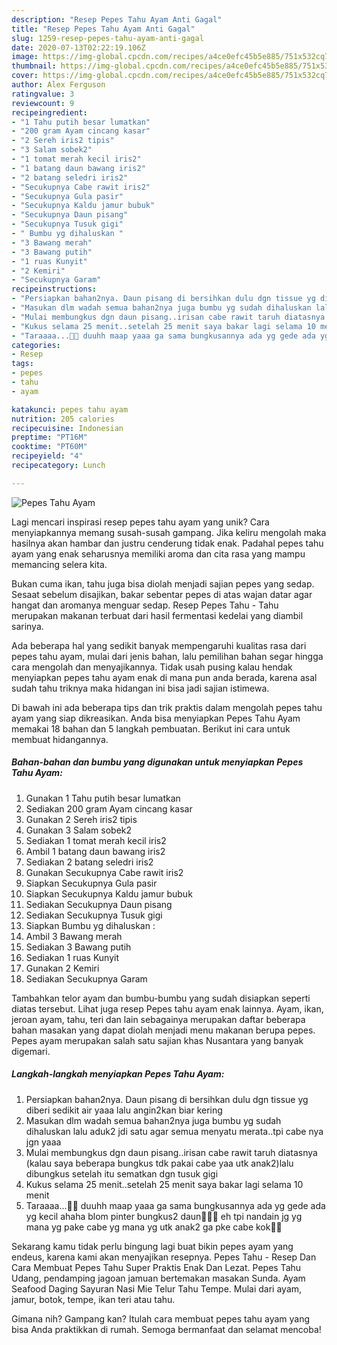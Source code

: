 ```yaml
---
description: "Resep Pepes Tahu Ayam Anti Gagal"
title: "Resep Pepes Tahu Ayam Anti Gagal"
slug: 1259-resep-pepes-tahu-ayam-anti-gagal
date: 2020-07-13T02:22:19.106Z
image: https://img-global.cpcdn.com/recipes/a4ce0efc45b5e885/751x532cq70/pepes-tahu-ayam-foto-resep-utama.jpg
thumbnail: https://img-global.cpcdn.com/recipes/a4ce0efc45b5e885/751x532cq70/pepes-tahu-ayam-foto-resep-utama.jpg
cover: https://img-global.cpcdn.com/recipes/a4ce0efc45b5e885/751x532cq70/pepes-tahu-ayam-foto-resep-utama.jpg
author: Alex Ferguson
ratingvalue: 3
reviewcount: 9
recipeingredient:
- "1 Tahu putih besar lumatkan"
- "200 gram Ayam cincang kasar"
- "2 Sereh iris2 tipis"
- "3 Salam sobek2"
- "1 tomat merah kecil iris2"
- "1 batang daun bawang iris2"
- "2 batang seledri iris2"
- "Secukupnya Cabe rawit iris2"
- "Secukupnya Gula pasir"
- "Secukupnya Kaldu jamur bubuk"
- "Secukupnya Daun pisang"
- "Secukupnya Tusuk gigi"
- " Bumbu yg dihaluskan "
- "3 Bawang merah"
- "3 Bawang putih"
- "1 ruas Kunyit"
- "2 Kemiri"
- "Secukupnya Garam"
recipeinstructions:
- "Persiapkan bahan2nya. Daun pisang di bersihkan dulu dgn tissue yg diberi sedikit air yaaa lalu angin2kan biar kering"
- "Masukan dlm wadah semua bahan2nya juga bumbu yg sudah dihaluskan lalu aduk2 jdi satu agar semua menyatu merata..tpi cabe nya jgn yaaa"
- "Mulai membungkus dgn daun pisang..irisan cabe rawit taruh diatasnya (kalau saya beberapa bungkus tdk pakai cabe yaa utk anak2)lalu dibungkus setelah itu sematkan dgn tusuk gigi"
- "Kukus selama 25 menit..setelah 25 menit saya bakar lagi selama 10 menit"
- "Taraaaa...🤤🤩 duuhh maap yaaa ga sama bungkusannya ada yg gede ada yg kecil ahaha blom pinter bungkus2 daun🤭🤪🙏 eh tpi nandain jg yg mana yg pake cabe yg mana yg utk anak2 ga pke cabe kok🤪🤭"
categories:
- Resep
tags:
- pepes
- tahu
- ayam

katakunci: pepes tahu ayam 
nutrition: 205 calories
recipecuisine: Indonesian
preptime: "PT16M"
cooktime: "PT60M"
recipeyield: "4"
recipecategory: Lunch

---
```



![Pepes Tahu Ayam](https://img-global.cpcdn.com/recipes/a4ce0efc45b5e885/751x532cq70/pepes-tahu-ayam-foto-resep-utama.jpg)

Lagi mencari inspirasi resep pepes tahu ayam yang unik? Cara menyiapkannya memang susah-susah gampang. Jika keliru mengolah maka hasilnya akan hambar dan justru cenderung tidak enak. Padahal pepes tahu ayam yang enak seharusnya memiliki aroma dan cita rasa yang mampu memancing selera kita.

Bukan cuma ikan, tahu juga bisa diolah menjadi sajian pepes yang sedap. Sesaat sebelum disajikan, bakar sebentar pepes di atas wajan datar agar hangat dan aromanya menguar sedap. Resep Pepes Tahu - Tahu merupakan makanan terbuat dari hasil fermentasi kedelai yang diambil sarinya.

Ada beberapa hal yang sedikit banyak mempengaruhi kualitas rasa dari pepes tahu ayam, mulai dari jenis bahan, lalu pemilihan bahan segar hingga cara mengolah dan menyajikannya. Tidak usah pusing kalau hendak menyiapkan pepes tahu ayam enak di mana pun anda berada, karena asal sudah tahu triknya maka hidangan ini bisa jadi sajian istimewa.


Di bawah ini ada beberapa tips dan trik praktis dalam mengolah pepes tahu ayam yang siap dikreasikan. Anda bisa menyiapkan Pepes Tahu Ayam memakai 18 bahan dan 5 langkah pembuatan. Berikut ini cara untuk membuat hidangannya.

<!--inarticleads1-->

##### Bahan-bahan dan bumbu yang digunakan untuk menyiapkan Pepes Tahu Ayam:

1. Gunakan 1 Tahu putih besar lumatkan
1. Sediakan 200 gram Ayam cincang kasar
1. Gunakan 2 Sereh iris2 tipis
1. Gunakan 3 Salam sobek2
1. Sediakan 1 tomat merah kecil iris2
1. Ambil 1 batang daun bawang iris2
1. Sediakan 2 batang seledri iris2
1. Gunakan Secukupnya Cabe rawit iris2
1. Siapkan Secukupnya Gula pasir
1. Siapkan Secukupnya Kaldu jamur bubuk
1. Sediakan Secukupnya Daun pisang
1. Sediakan Secukupnya Tusuk gigi
1. Siapkan  Bumbu yg dihaluskan :
1. Ambil 3 Bawang merah
1. Sediakan 3 Bawang putih
1. Sediakan 1 ruas Kunyit
1. Gunakan 2 Kemiri
1. Sediakan Secukupnya Garam


Tambahkan telor ayam dan bumbu-bumbu yang sudah disiapkan seperti diatas tersebut. Lihat juga resep Pepes tahu ayam enak lainnya. Ayam, ikan, jeroan ayam, tahu, teri dan lain sebagainya merupakan daftar beberapa bahan masakan yang dapat diolah menjadi menu makanan berupa pepes. Pepes ayam merupakan salah satu sajian khas Nusantara yang banyak digemari. 

<!--inarticleads2-->

##### Langkah-langkah menyiapkan Pepes Tahu Ayam:

1. Persiapkan bahan2nya. Daun pisang di bersihkan dulu dgn tissue yg diberi sedikit air yaaa lalu angin2kan biar kering
1. Masukan dlm wadah semua bahan2nya juga bumbu yg sudah dihaluskan lalu aduk2 jdi satu agar semua menyatu merata..tpi cabe nya jgn yaaa
1. Mulai membungkus dgn daun pisang..irisan cabe rawit taruh diatasnya (kalau saya beberapa bungkus tdk pakai cabe yaa utk anak2)lalu dibungkus setelah itu sematkan dgn tusuk gigi
1. Kukus selama 25 menit..setelah 25 menit saya bakar lagi selama 10 menit
1. Taraaaa...🤤🤩 duuhh maap yaaa ga sama bungkusannya ada yg gede ada yg kecil ahaha blom pinter bungkus2 daun🤭🤪🙏 eh tpi nandain jg yg mana yg pake cabe yg mana yg utk anak2 ga pke cabe kok🤪🤭


Sekarang kamu tidak perlu bingung lagi buat bikin pepes ayam yang endeus, karena kami akan menyajikan resepnya. Pepes Tahu - Resep Dan Cara Membuat Pepes Tahu Super Praktis Enak Dan Lezat. Pepes Tahu Udang, pendamping jagoan jamuan bertemakan masakan Sunda. Ayam Seafood Daging Sayuran Nasi Mie Telur Tahu Tempe. Mulai dari ayam, jamur, botok, tempe, ikan teri atau tahu. 

Gimana nih? Gampang kan? Itulah cara membuat pepes tahu ayam yang bisa Anda praktikkan di rumah. Semoga bermanfaat dan selamat mencoba!
